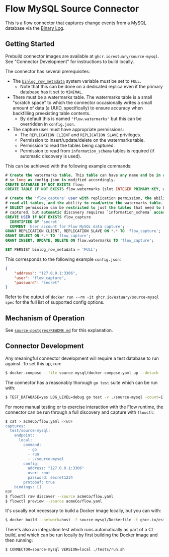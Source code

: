 Flow MySQL Source Connector
===========================

This is a flow connector that captures change events from a MySQL database via the
[Binary Log](https://dev.mysql.com/doc/refman/8.0/en/binary-log.html).

## Getting Started

Prebuild connector images are available at `ghcr.io/estuary/source-mysql`. See
"Connector Development" for instructions to build locally.

The connector has several prerequisites:
* The [`binlog_row_metadata`](https://dev.mysql.com/doc/refman/8.0/en/replication-options-binary-log.html#sysvar_binlog_row_metadata)
  system variable must be set to `FULL`.
  - Note that this can be done on a dedicated replica even if the primary database has it set to `MINIMAL`.
* There must be a watermarks table. The watermarks table is a small "scratch space"
  to which the connector occasionally writes a small amount of data (a UUID,
  specifically) to ensure accuracy when backfilling preexisting table contents.
  - By default this is named `"flow.watermarks"` but this can be overridden in `config.json`.
* The capture user must have appropriate permissions:
  - The `REPLICATION CLIENT` and `REPLICATION SLAVE` privileges.
  - Permission to insert/update/delete on the watermarks table.
  - Permission to read the tables being captured.
  - Permission to read from `information_schema` tables is required (if automatic discovery is used).

This can be achieved with the following example commands:

```sql
# Create the watermarks table. This table can have any name and be in any database,
# so long as config.json is modified accordingly.
CREATE DATABASE IF NOT EXISTS flow;
CREATE TABLE IF NOT EXISTS flow.watermarks (slot INTEGER PRIMARY KEY, watermark TEXT);

# Create the 'flow_capture' user with replication permission, the ability to
# read all tables, and the ability to read/write the watermarks table. The
# SELECT permission can be restricted to just the tables that need to be
# captured, but automatic discovery requires `information_schema` access too.
CREATE USER IF NOT EXISTS flow_capture
  IDENTIFIED BY 'secret'
  COMMENT 'User account for Flow MySQL data capture';
GRANT REPLICATION CLIENT, REPLICATION SLAVE ON *.* TO 'flow_capture';
GRANT SELECT ON *.* TO 'flow_capture';
GRANT INSERT, UPDATE, DELETE ON flow.watermarks TO 'flow_capture';

SET PERSIST binlog_row_metadata = 'FULL';
```

This corresponds to the following example `config.json`:

```json
{
    "address": "127.0.0.1:3306",
    "user": "flow_capture",
    "password": "secret"
}
```

Refer to the output of `docker run --rm -it ghcr.io/estuary/source-mysql spec` for
the full list of supported config options.

## Mechanism of Operation

See [`source-postgres/README.md`](https://github.com/estuary/connectors/blob/main/source-postgres/README.md#mechanism-of-operation) for this explanation.

## Connector Development

Any meaningful connector development will require a test database to run
against. To set this up, run:

```bash
$ docker-compose --file source-mysql/docker-compose.yaml up --detach
```

The connector has a reasonably thorough `go test` suite which can be run with:

```bash
$ TEST_DATABASE=yes LOG_LEVEL=debug go test -v ./source-mysql -count=1 -timeout=0
```

For more manual testing or to exercise interaction with the Flow runtime, the
connector can be run through a full discovery and capture with `flowctl`:

```bash
$ cat > acmeCo/flow.yaml <<EOF
captures:
  test/source-mysql:
    endpoint:
      local:
        command:
          - go
          - run
          - ./source-mysql
        config:
          address: "127.0.0.1:3306"
          user: root
          password: secret1234
        protobuf: true
    bindings: []
EOF
$ flowctl raw discover --source acmeCo/flow.yaml
$ flowctl preview --source acmeCo/flow.yaml
```

It's usually not necessary to build a Docker image locally, but you can with:

```bash
$ docker build --network=host -f source-mysql/Dockerfile -t ghcr.io/estuary/source-mysql:local .
```

There's also an integration test which runs automatically as part of a CI build,
and which can be run locally by first building the Docker image and then running:

```bash
$ CONNECTOR=source-mysql VERSION=local ./tests/run.sh
```
